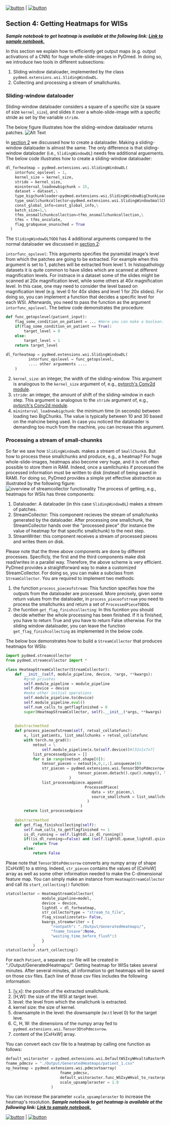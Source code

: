 


[![button](prevsectionv3.png)](tutorial_section4.html) | [![button](nextsectionv3.png)](tutorial_section6.html)

## Section 4: Getting Heatmaps for WISs
***Sample notebook to get heatmap is available at the following link: [Link to sample notebook.](https://github.com/amirakbarnejad/PyDmed/blob/8082a02da20c2b5285c722df31326e56ac08f56d/sample_notebooks/Sample3_Heatmap_for_WSIs/sample3_heatmap_for_WSIs.ipynb)***     


In this section we explain how to efficiently get output maps (e.g. output activations of a CNN) for huge whole-slide-images in
PyDmed.
In doing so, we introduce two tools in different subsections:
1. Sliding window dataloader, implemented by the class `pydmed.extensions.wsi.SlidingWindowDL`.
2. Collecting and processing a stream of smallchunks.   

### Sliding-window dataloader
Sliding-window dataloader considers a square of a specific size (a square of size `kernel_size`), and slides
 it over a whole-slide-image with a specific stride as set by the variable `stride`.
 
The below figure illustrates how the sliding-window dataloader returns patches.
![Alt Text](slidingwindowdl.gif)


In [section 2](tutorial_section2.html) we discussed how to create a dataloader.
Making a sliding-window dataloader is almost the same.
The only difference is that sliding-window dataloader (i.e., `SlidingWindowDL`)
needs few additional arguements. The below code illustrates how to create a sliding-window dataloader:
```python
dl_forheatmap = pydmed.extensions.wsi.SlidingWindowDL(
    intorfunc_opslevel = 1,
    kernel_size = kernel_size,
    stride = kernel_size,
    mininterval_loadnewbigchunk = 15,
    dataset = dataset,\
    type_bigchunkloader=pydmed.extensions.wsi.SlidingWindowBigChunkLoader,\
    type_smallchunkcollector=pydmed.extensions.wsi.SlidingWindowSmallChunkCollector,\
    const_global_info=const_global_info,\
    batch_size=1,\
    tfms_onsmallchunkcollection=tfms_onsmallchunkcollection,\
    tfms = tfms_oncolate,
    flag_grabqueue_onunsched = True
  )
``` 
The `SlidingWindowDLTODO` has 4 additional arguments compared to the normal dataloader we discussed in
[section 2](tutorial_section2.html):

`intorfunc_opslevel`: This arguments specifies the pyramidal image's level from which the patches
are going to be extracted. For example when this argument is set to 1, patches will be extracted from level 1.
In histopathology datasets it is quite common to have slides which are scanned at different magnification levels.
For instnace in a dataset some of the slides might be scanned at $20x$ magnification level, while some others at $40x$ magnification level.
In this case, one may need to consider the level based on magnification level (e.g. level 0 for $40x$ slides and level 1 for $20x$ slides).
For doing so, you can implement a function that decides a specific level for each WSI. Afterwards, you need to
pass the function as the argument `intorfunc_opslevel`. The below code demonstrates the procedure:

```python
def func_getopslevel(patient_input):
    flag_some_condition_on_patient = ... #Here you can make a boolean.
    if(flag_some_condition_on_patient == True):
        target_level = 0
    else:
        target_level = 1
    return target_level
    
dl_forheatmap = pydmed.extensions.wsi.SlidingWindowDL(
          intorfunc_opslevel = func_getopslevel,
          .... other arguements .... 
    )
```

2. `kernel_size`: an integer, the width of the sliding-window. This argument is analogous to 
the `kernel_size` argument of, e.g., [pytorch's Conv2d module](https://pytorch.org/docs/stable/generated/torch.nn.Conv2d.html).
3. `stride`: an integer, the amount of shift of the sliding-window in each step.
This argument is analogous to 
the `stride` argument of, e.g., [pytorch's Conv2d module](https://pytorch.org/docs/stable/generated/torch.nn.Conv2d.html).
4. `mininterval_loadnewbigchunk`: the minimum time (in seconds) between loading two BigChunks.
The value is typically between 10 and 30 based on the mahcine being used.
In case you noticed the dataloader is demanding too much from the machine, you can increase this argument. 


### Processing a stream of small-chunnks
So far we saw how `SlidingWindowDL` makes a stream of `SmallChunk`s.
But how to process these smallchunks and produce, e.g., a heatmap?
For huge whole-slide-images, heatmaps also become very huge, and it is not often possible to store them in RAM.
Indeed, once a samllchunks if processed the processed information must be written to disk 
(instead of being saved in RAM).
For doing so, PyDmed provides a simple yet effective abstraction as illustrated by the following figure:
![overview of streamcollector functionality](streamcollector.png)
The process of getting, e.g., heatmaps for WSIs has three components:
1. Dataloader: A dataloader (in this case `SlidingWindowDL`) makes a stream of patches.
2. StreamCollector: This component recieves the stream of smallchunks generated by the dataloader.
After processing one smallchunk, the StreamCollector hands over the "processed piece" (for instance the value of
heatmap for that specific smallchunk) to the next step.
3. StreamWriter: this component receives a stream of processed pieces and writes them on disk.

Please note that the three above components are done by different processes.
Specificly, the first and the third components make disk read/writes in a parallel way.
Therefore, the above scheme is very efficient. 
PyDmed provides a straightforward way to make a customized StreamCollector. 
For doing so, you can make a subclass from `StreamCollector`.
You are required to implement two methods:
1. the function `process_pieceofstream`: This function specifies how the outputs from the dataloader
are processed. More precisely, given some return values from the dataloader, in `process_pieceofstream` 
you need to process the smallchunks and return a set of `ProcessedPieceTODO`s. 
2. the fucntion `get_flag_finishcollecting`: In this fucntion you should decide whether the whole processing
has been finished. If it is finished, you have to return True and you have to return False otherwise.
For the sliding window dataloader, you can leave the function `get_flag_finishcollecting`
as implemented in the below code.

The below box demonstrates how to build a `StreamCollector` that produces heatmaps for WSIs:
```python
import pydmed.streamcollector
from pydmed.streamcollector import *

class HeatmapStreamCollector(StreamCollector):
    def __init__(self, module_pipeline, device, *args, **kwargs):
        #grab privates
        self.module_pipeline = module_pipeline
        self.device = device
        #make other initial operations
        self.module_pipeline.to(device)
        self.module_pipeline.eval()
        self.num_calls_to_getflagfinished = 0
        super(HeatmapStreamCollector, self).__init__(*args, **kwargs)
        
        
    @abstractmethod
    def process_pieceofstream(self, retval_collatefunc):
        x, list_patients, list_smallchunks = retval_collatefunc
        with torch.no_grad():
            netout = \
                self.module_pipeline(x.to(self.device))#[32x1x7x7]
            list_processedpiece = []
            for n in range(netout.shape[0]):
                tensor_piecen = netout[n,0,:,:].unsqueeze(0)
                str_piecen = pydmed.extensions.wsi.Tensor3DtoPdmcsvrow(
                                tensor_piecen.detach().cpu().numpy(), list_smallchunks[n]
                            )
                list_processedpiece.append(
                                   ProcessedPiece(
                                      data = str_piecen,\
                                      source_smallchunk = list_smallchunks[n]
                                    )
                                 )
        return list_processedpiece
    
    @abstractmethod
    def get_flag_finishcollecting(self):
        self.num_calls_to_getflagfinished += 1
        is_dl_running = self.lightdl.is_dl_running()
        if((is_dl_running==False) and (self.lightdl.queue_lightdl.qsize()==0)):
            return True
        else:
            return False
```
Pleae note that `Tensor3DtoPdmcsvrow` converts any numpy array of shape [CxHxW] to a string.
Indeed, `str_piecen` contains the values of [CxHxW] array as well as some other information needed to 
make the C-dimensional feature map.
You can simply make an instance from `HeatmapStreamCollector` and call its `start_collecting()`
function:
```python
statcollector = HeatmapStreamCollector(
                module_pipeline=model,
                device = device,
                lightdl = dl_forheatmap,
                str_collectortype = "stream_to_file",
                flag_visualizestats= False,
                kwargs_streamwriter = {
                    "rootpath": "./Output/GeneratedHeatmaps/",
                    "fname_tosave":None, 
                    "waiting_time_before_flush":3
                }
            )
statcollector.start_collecting()
```

For each `Patient`, a separate csv file will be created in "./Output/GeneratedHeatmaps/".
Getting heatmap for WISs takes several minutes. 
After several minutes, all information to get heatmaps will be saved on those csv files.
Each line of those csv files includes the following information:
1. [y,x]: the position of the extracted smallchunk.
2. [H,W]: the size of the WSI at target level.
3. level: the level from which the smallchunk is extracted.
4. kernel size: the size of kernel.
5. downsample in the level: the downsample (w.r.t level 0) for the target leve.
6. C, H, W: the dimensions of the numpy array fed to `pydmed.extensions.wsi.Tensor3DtoPdmcsvrow`.
7. content of the [CxHxW] array.

You can convert each csv file to a heatmap by calling one function as follows:
```python
default_wsitoraster = pydmed.extensions.wsi.DefaultWSIxyWHvaltoRasterPoints()
fname_pdmcsv = "./Output/GeneratedHeatmaps/patient_1.csv"
np_heatmap = pydmed.extensions.wsi.pdmcsvtoarray(
                        fname_pdmcsv,
                        default_wsitoraster.func_WSIxyWHval_to_rasterpoints,
                        scale_upsampleraster = 1.0
                    )
```
You can increase the parameter `scale_upsampleraster` to increase the heatmap's resolution.
***Sample notebook to get heatmap is available at the following link: [Link to sample notebook.](https://github.com/amirakbarnejad/PyDmed/blob/8082a02da20c2b5285c722df31326e56ac08f56d/sample_notebooks/Sample3_Heatmap_for_WSIs/sample3_heatmap_for_WSIs.ipynb)***     




[![button](prevsectionv3.png)](tutorial_section4.html) | [![button](nextsectionv3.png)](tutorial_section6.html)

